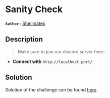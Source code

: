 # Sanity Check

**`Author:`** [Shellmates]()

## Description

> Make sure to join our discord server here:


- **Connect with** `http://localhost:port/`

  





## Solution
Solution of the challenge can be found [here](solution/).

